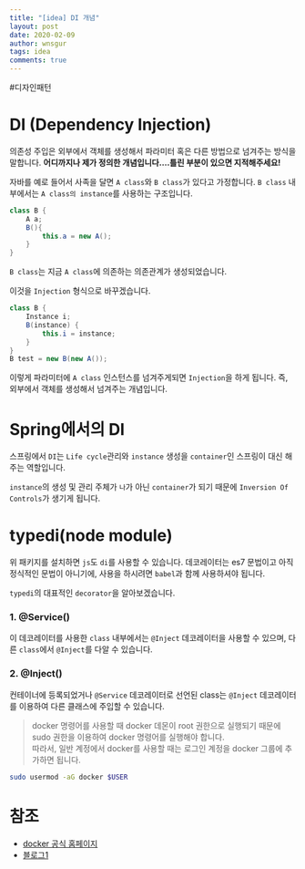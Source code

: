 ```yaml
---
title: "[idea] DI 개념"
layout: post
date: 2020-02-09
author: wnsgur
tags: idea
comments: true
---
```

#디자인패턴

# DI (Dependency Injection)
의존성 주입은 외부에서 객체를 생성해서 파라미터 혹은 다른 방법으로 넘겨주는 방식을 말합니다.
**어디까지나 제가 정의한 개념입니다….틀린 부분이 있으면 지적해주세요!**

자바를 예로 들어서 사족을 달면  `A class`와  `B class`가 있다고 가정합니다.
`B class` 내부에서는 `A class의 instance`를 사용하는 구조입니다.

```java
class B {
	A a;
	B(){
		this.a = new A();
	}
}
```

`B class`는 지금  `A class`에 의존하는 의존관계가 생성되었습니다.

이것을  `Injection` 형식으로 바꾸겠습니다.
```java
class B {
	Instance i;
	B(instance) {
		this.i = instance;
	}
}
B test = new B(new A());
```

이렇게 파라미터에  `A class` 인스턴스를 넘겨주게되면  `Injection`을 하게 됩니다. 즉, 외부에서 객체를 생성해서 넘겨주는 개념입니다.

# Spring에서의 DI
스프링에서 `DI`는  `Life cycle`관리와 `instance` 생성을 `container`인 스프링이 대신 해주는 역할입니다.

`instance`의 생성 및 관리 주체가 `나`가 아닌  `container`가 되기 때문에  `Inversion Of Controls`가 생기게 됩니다.

# typedi(node module) 
위 패키지를 설치하면 `js`도 `di`를 사용할 수 있습니다. 데코레이터는 es7 문법이고 아직 정식적인 문법이 아니기에, 사용을 하시려면 `babel`과 함께 사용하셔야 됩니다.

`typedi`의 대표적인   `decorator`을 알아보겠습니다.

### 1. @Service()
이 데코레이터를 사용한 `class` 내부에서는 `@Inject`  데코레이터을 사용할 수 있으며,  다른 `class`에서 `@Inject`를 다알 수 있습니다.

### 2. @Inject()
컨테이너에 등록되었거나 `@Service` 데코레이터로 선언된 class는 `@Inject` 데코레이터를 이용하여 다른 클래스에 주입할 수 있습니다.



> docker 명령어를 사용할 때 docker 데몬이 root 권한으로 실행되기 때문에 sudo 권한을 이용하여 docker 명령어를 실행해야 합니다.  
> 따라서, 일반 계정에서 docker를 사용할 때는 로그인 계정을 docker 그룹에 추가하면 됩니다.

```bash
sudo usermod -aG docker $USER
```

# 참조

- [docker 공식 홈페이지](https://docs.docker.com/install/linux/docker-ce/centos/)
- [블로그1](https://www.slipp.net/questions/485)
